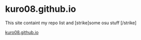 # kuro08.github.io

This site containt my repo list and [strike]some osu stuff [/strike]

[kuro08.github.io](https://kuro08.github.io/)
